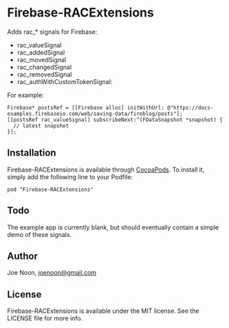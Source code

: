 # Firebase-RACExtensions

Adds rac_* signals for Firebase:

- rac_valueSignal
- rac_addedSignal
- rac_movedSignal
- rac_changedSignal
- rac_removedSignal
- rac_authWithCustomTokenSignal:

For example:

```objc
Firebase* postsRef = [[Firebase alloc] initWithUrl: @"https://docs-examples.firebaseio.com/web/saving-data/fireblog/posts"];
[[postsRef rac_valueSignal] subscribeNext:^(FDataSnapshot *snapshot) {
  // latest snapshot
}];
```

## Installation

Firebase-RACExtensions is available through [CocoaPods](http://cocoapods.org). To install
it, simply add the following line to your Podfile:

    pod "Firebase-RACExtensions"

## Todo

The example app is currently blank, but should eventually contain a simple demo of these signals.

## Author

Joe Noon, joenoon@gmail.com

## License

Firebase-RACExtensions is available under the MIT license. See the LICENSE file for more info.

